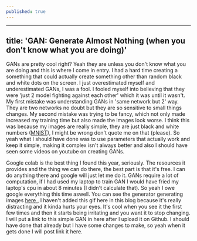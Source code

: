 ```yaml
---
published: true
---
```

---
title: 'GAN: Generate Almost Nothing (when you don't know what you are doing)'
---

GANs are pretty cool right? Yeah they are unless you don't know what you are doing and this is where I come in entry. I had a hard time creating a something that could actually create something other than random black and white dots on the screen. I just overestimated myself and underestimated GANs, I was a fool. I fooled myself into believing that they were 'just 2 model fighting against each other' which it was until it wasn't. My first mistake was understanding GANs in 'same network but 2' way. They are two networks no doubt but they are so sensitive to small things changes. My second mistake was trying to be fancy, which not only made increased my training time but also made the images look worse. I think this was because my images are really simple, they are just black and white numbers (<a href='http://yann.lecun.com/exdb/mnist/' target='_blank'>MNIST</a>), I might be wrong don't quote me on that (please). So yeah what I should have done was to use parameters that actually work and keep it simple, making it complex isn't always better and also I should have seen some videos on youtube on creating GANs.

Google colab is the best thing I found this year, seriously. The resources it provides and the thing we can do there, the best part is that it's free. I can do anything there and google will just let me do it. GANs require a lot of computation, if I had used my laptop to train GAN I would have fried my laptop's cpu in about 8 minutes (I didn't calculate that). So yeah I owe google everything this time aswell. You can see the generator generating images <a href='https://imgur.com/a/kc7NOmz' target='_blank'> here </a>, I haven't added this gif here in this blog because it's really distracting and it kinda hurts your eyes. It's cool when you see it the first few times and then it starts being irritating and you want it to stop changing. I will put a link to this simple GAN in here after I upload it on Github. I should have done that already but I have some changes to make, so yeah when it gets done I will post link it here.
